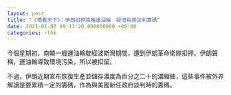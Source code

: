 ```yaml
---
layout: post
title: "《環看天下》：伊朗扣押南韓運油輪　疑增與美談判籌碼"
date: 2021-01-07 09:13:20.000000000 +08:00
categories: rthk
---
```


今個星期初，南韓一艘運油輪駛經波斯灣期間，遭到伊朗革命衛隊扣押。伊朗聲稱，運油輪導致環境污染，所以被扣留。

不過，伊朗近期宣布恢復生產並儲存濃度為百分之二十的濃縮鈾，這些事件被外界解讀是要累積一定的籌碼，作為與美國新任政府談判時的籌碼。
